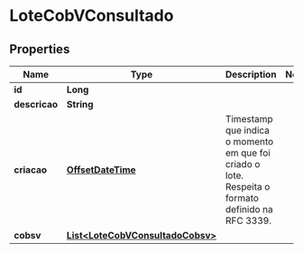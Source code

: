 # LoteCobVConsultado

## Properties
Name | Type | Description | Notes
------------ | ------------- | ------------- | -------------
**id** | **Long** |  | 
**descricao** | **String** |  | 
**criacao** | [**OffsetDateTime**](OffsetDateTime.md) | Timestamp que indica o momento em que foi criado o lote. Respeita o formato definido na RFC 3339. | 
**cobsv** | [**List&lt;LoteCobVConsultadoCobsv&gt;**](LoteCobVConsultadoCobsv.md) |  | 
